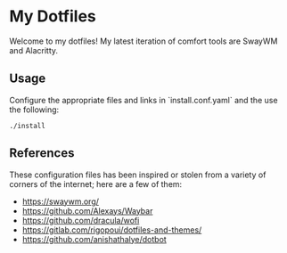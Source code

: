 # My Dotfiles

Welcome to my dotfiles! My latest iteration of comfort tools are SwayWM and Alacritty.

## Usage

Configure the appropriate files and links in \`install.conf.yaml\` and the use the following:

    ./install

## References

These configuration files has been inspired or stolen from a variety of corners of the internet; here are a few of them:

- https://swaywm.org/
- https://github.com/Alexays/Waybar
- https://github.com/dracula/wofi
- https://gitlab.com/rigopoui/dotfiles-and-themes/
- https://github.com/anishathalye/dotbot
